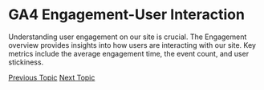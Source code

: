 # GA4 Engagement-User Interaction

Understanding user engagement on our site is crucial. The Engagement overview provides insights into how users are interacting with our site. Key metrics include the average engagement time, the event count, and user stickiness.

[Previous Topic](GA4_Traffic_Acquisition.md) [Next Topic](GA4_User_Stickiness.md)
